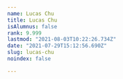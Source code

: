 ```yaml
---
name: Lucas Chu
title: Lucas Chu
isAlumnus: false
rank: 9.999
lastmod: "2021-08-03T10:22:26.734Z"
date: "2021-07-29T15:12:56.690Z"
slug: lucas-chu
noindex: false

---
```

